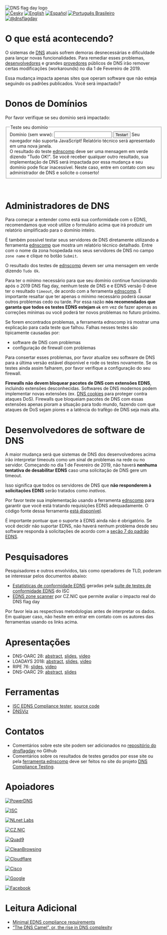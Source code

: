 <!--

*** THIS DOCUMENT IS INTENDED TO BE PROPERLY READ ON https://dnsflagday.net ***

( Github repo is only for development and Github cannot render it correctly )

-->

<img class="logo" alt="DNS flag day logo" src="/images/DNS_Flag.svg">

<div class="translations">
<nav>
	<a href="/cs"><img alt="Česky" src="/flags/cs.svg"/></a>
	<a href="/"><img alt="English" src="/flags/en.svg"/></a>
	<a href="/es"><img alt="Español" src="/flags/es.svg"/></a>
	<a href="/pt-br"><img alt="Português Brasileiro" src="/flags/pt-br.svg"/></a>
</nav>
</div>
<div class="social">
<nav>
	<a href="https://twitter.com/dnsflagday"><img alt="@dnsflagday" src="/images/Twitter_Social_Icon_Rounded_Square_Color.svg"></a>
</nav>
</div>

O que está acontecendo?
=======================
O sistemas de <a href="https://pt.wikipedia.org/wiki/Domain_Name_System">DNS</a> atuais sofrem demoras desnecessárias e dificuldade para lançar novas funcionalidades. Para remediar esses problemas, <a href="#apoiadores">desenvolvedores</a> e grandes <a href="#apoiadores">provedores</a> públicos de DNS irão remover certas modificações (workarounds) no dia 1 de Fevereiro de 2019.

Essa mudança impacta apenas sites que operam software que não esteja seguindo os padrões publicados. Você será impactado?

Donos de Domínios
=================
Por favor verifique se seu domínio será impactado:
<div id="domain-checker">
	<form action="https://ednscomp.isc.org/ednscomp" method="GET" target="_blank">
		<fieldset>
			<legend>Teste seu domínio</legend>
			<label for="zone">Domínio (sem www):
				<input type="text" name="zone" id="zone" required title="Por favor digite o nome de uma zona de DNS hospedada nos servidores de DNS que você quer testar. (A zona precisa ter registros SOA e NS.)">
			</label>
			<input type="submit" value="Testar!">
			<noscript>Seu navegador não suporta JavaScript! Relatório técnico será apresentado em uma nova janela.<br>
O resultado do teste <a href="https://ednscomp.isc.org/ednscomp">ednscomp</a> deve ser uma mensagem em verde dizendo "Tudo OK!". Se você receber
qualquer outro resultado, sua implementação de DNS será impactada por essa mudança e seu domínio pode ficar inacessível. Neste caso, entre
em contato com seu administrador de DNS e solicite o conserto!
			</noscript>
		</fieldset>
	</form>
</div>
<script><!-- translate the form above and these constants, please keep the whitespaces! -->
const domainCheckerInit = {
	placeIntoElement: document.getElementById( "domain-checker" ),
	texts: {
		formTitle: 'Teste seu domínio',
		labelText: 'Domínio (sem www): ',
		submitText: 'Testar!',
		reportOkHtml: ': <span style="color: green;">Tudo OK!</span></div>' +
		'<div><img style="height: 5em;" src="/signs/ok.svg"/></div>' +
		'<div>Este domínio está OK, parabéns!',

		reportCompatibleHtml: ': <span style="color: orange;">Problemas pequenos detectados!</span></div>' +
		'<div><img style="height: 5em;" src="/signs/compatible.svg"/></div>' +
		'<div>Este domínio irá funcionar após o 2019 DNS flag day MAS ele não suporte os padrões de DNS mais recentes. Como consequência disto, esse domínio não irá suportar certos recursos de segurança e pode se tornar um alvo fácil para invasores. Recomendados que seu administrador de DNS conserte estes problemas listados abaixo',

		reportHighLatencyHtml: ': <span style="color: red;">Problemas graves detectados!</span></div>' +
		'<div><img style="height: 5em;" src="/signs/high_latency.svg"/></div>' +
		'<div>Esse domínio vai ter problemas apartir do 2019 DNS flag day. Ele irá funcionar na prática MAS usuários irão experenciar demoras no acesso à esse domínio. Recomendamos que solicite correções ao seu administrador de domínios! Você pode compartilhar o site  https://dnsflagday.net/ e',

		reportFailHtml: ': <span style="font-weight: bold; color: red;">Erros fatais detectados!</span></div>' +
		'<div><img style="height: 5em;" src="/signs/dead.svg"/></div>' +
		'<div>Esse domínio irá PARAR DE FUNCIONAR apartir do 2019 DNS flag day! Por favor execute o teste novamente para evitar problemas aleatórios de rede. Se o problema persistir você precisa entrar em contato com seu administrador de DNS urgentemente e solicitar as correções. Você pode compartilhar o site https://dnsflagday.net/ e',

		reportTestErrorHtml: ': Teste não pode ser executado devido a um erro. Por favor verfique que o domínio digitado corresponde a uma <strong>zona de DNS</strong>, ex.: use "example.com" em vez de "www.example.com". Execute novamente o teste para eliminar a chance de problemas aleatórios de rede ou investigue o',
		reportLinkText: ' relatório técnico ',  // text before URL to report
	},
	status: {
		loading: 'Teste em andamento, por favor aguarde... Isso pode demorar dezenas de segundos.',
		done: 'Teste finalizado:',
		errorApi: 'Erro de comunicação! API indisponível… por favor tente novamente mais tarde',
		errorInput: 'Entrada inválida ou outro erro inesperado, desculpe!',
	},
};
</script>
<script src="/domain-checker.js"></script>
<br>

Administradores de DNS
======================
Para começar a entender como está sua conformidade com o EDNS, recomendamos que você utilize o formulário acima que irá produzir um relatório simplificado para o domínio inteiro.

É também possível testar seus servidores de DNS diretamente utilizando a ferramenta [ednscomp](https://ednscomp.isc.org/ednscomp) que mostra um relatório técnico detalhado. Entre com o nome da zona hospedada nos seus servidores de DNS no campo `zone name` e clique no botão `Submit`.

O resultado dos testes de [ednscomp](https://ednscomp.isc.org/ednscomp) devem ser uma mensagem em verde dizendo `Tudo Ok`.

Para ter o mínimo necessário para que seu domínio continue funcionando após o 2019 DNS flag day, nenhum teste de DNS e e EDNS versão 0 deve ter o resultado `timeout`, de acordo com a ferramenta [ednscomp](https://ednscomp.isc.org/ednscomp). É importante resaltar que ter apenas o mínimo necessário poderá causar outros problemas cedo ou tarde. Por essa razão **nós recomendados que garanta que todos os testes EDNS estejam `ok`** em vez de fazer apenas as correções mínimas ou você poderá ter novos problemas no futuro próximo.

Se forem encontrados problemas, a ferramenta ednscomp irá mostrar uma explicação para cada teste que falhou. Falhas nesses testes são tipicamente causadas por:
* software de DNS com problemas
* configuração de firewall com problemas

Para consertar esses problemas, por favor atualize seu software de DNS para a última versão estável disponível e rode os testes novamente. Se os testes ainda assim falharem, por favor verifique a configuração do seu firewall.

**Firewalls não devem bloquear pacotes de DNS com extensões EDNS**, incluindo extensões desconhecidas. Softwares de DNS modernos podem implementar novas extensões (ex. [DNS cookies](https://tools.ietf.org/html/rfc7873) para proteger contra ataques DoS). Firewalls que bloqueiam pacotes de DNS com essas extensões apenas pioram a situação para todo mundo, fazendo com que ataques de DoS sejam piores e a latência do trafêgo de DNS seja mais alta.

Desenvolvedores de software de DNS
==================================
A maior mudança será que sistemas de DNS dos desenvolvedores acima irão interpretar timeouts como um sinal de problemas na rede ou no servidor. Começando no dia 1 de Fevereiro de 2019, não haverá **nenhuma tentativa de desabilitar EDNS** caso uma solicitação de DNS gere um timeout.

Isso significa que todos os servidores de DNS que **não responderem à solicitações EDNS** serão tratados como *inativos*.

Por favor teste sua implementação usando a ferramenta [ednscomp](https://ednscomp.isc.org/ednscomp) para garantir que você está tratando requisições EDNS adequadamente. O código fonte dessa ferramenta [está disponível](https://gitlab.isc.org/isc-projects/DNS-Compliance-Testing).

É importante pontuar que o suporte à EDNS ainda não é obrigatório. Se você decidir não suportar EDNS, não haverá nenhum problema desde seu software responda à solicitações de acordo com a [seção 7 do padrão EDNS](https://tools.ietf.org/html/rfc6891#section-7).

Pesquisadores
=============
Pesquisadores e outros envolvidos, tais como operadores de TLD, poderam se interessar pelos documentos abaixo:
 * [Estatísticas de conformidade EDNS](https://ednscomp.isc.org/) geradas pela [suíte de testes de conformidade EDNS](https://gitlab.isc.org/isc-projects/DNS-Compliance-Testing) do ISC
 * [EDNS zone scanner](https://gitlab.labs.nic.cz/knot/edns-zone-scanner/) por CZ.NIC que permite avaliar o impacto real do DNS flag day

 Por favor leia as respectivas metodologias antes de interpretar os dados. Em qualquer caso, não hesite em entrar em contato com os autores das ferramentas usando os links acima.

Apresentações
=============

 * DNS-OARC 28: [abstract](https://indico.dns-oarc.net/event/28/contributions/515/), [slides](https://indico.dns-oarc.net/event/28/contributions/515/attachments/490/799/Removing_EDNS_Workarounds.pdf), [video](https://www.youtube.com/watch?v=9YYH8JFH_bY&feature=youtu.be&t=5198)
 * LOADAYS 2018: [abstract](http://loadays.org/pages/dnsupdate.html), [slides](http://loadays.org/files/plexis-edns-workaround-removal-loadays-2018.pdf), [video](https://www.youtube.com/watch?v=OXbbH0ORmSY)
 * RIPE 76: [slides](https://ripe76.ripe.net/presentations/159-edns.pdf), [video](https://ripe76.ripe.net/archives/video/161)
 * DNS-OARC 29: [abstract](https://indico.dns-oarc.net/event/29/contributions/662/), [slides](https://indico.dns-oarc.net/event/29/contributions/662/attachments/634/1063/EDNS_Flag_Day_-_OARC29.pdf)

Ferramentas
===========

 * [ISC EDNS Compliance tester](https://ednscomp.isc.org/), [source code](https://gitlab.isc.org/isc-projects/DNS-Compliance-Testing)
 * [DNSViz](http://dnsviz.net/)

Contatos
========

 * Comentários sobre este site podem ser adicionados no [repositório do dnsflagday](https://github.com/dns-violations/dnsflagday/issues) no Github
 * Comentários sobre os resultados de testes gerados por esse site ou pela [ferramenta ednscomp](https://ednscomp.isc.org/ednscomp) deve ser feitos no site do projeto [DNS Compliance Testing](https://gitlab.isc.org/isc-projects/DNS-Compliance-Testing).

Apoiadores
==========
<script id="do-not-translate-randomize-this-section" src="/supporters-randomiser.js" defer></script>

[![PowerDNS](/images/powerdns.svg)](https://blog.powerdns.com/2018/03/22/removing-edns-workarounds/)

[![ISC](/images/isc.png)](https://www.isc.org/blogs/end-to-bandaids/)

[![NLnet Labs](/images/nlnetlabs.svg)](https://www.nlnetlabs.nl/news/2018/Jun/07/putting-an-end-to-workarounds-for-broken-software/)

[![CZ.NIC](/images/cznic.svg)](https://en.blog.nic.cz/2018/03/14/together-for-better-stability-speed-and-further-extensibility-of-the-dns-ecosystem/)

[![Quad9](/images/quad9.png)](https://quad9.net/)

[![CleanBrowsing](/images/cleanbrowsing.png)](https://cleanbrowsing.org/)

[![Cloudflare](/images/cloudflare.png)](https://www.cloudflare.com/)

[![Cisco](/images/cisco.svg)](https://www.opendns.com/cisco-opendns/)

[![Google](/images/google.svg)](https://developers.google.com/speed/public-dns/)

[![Facebook](/images/facebook.svg)](https://www.facebook.com/)

Leitura Adicional
=================
 * [Minimal EDNS compliance requirements](https://datatracker.ietf.org/doc/draft-spacek-edns-camel-diet/)
 * [“The DNS Camel”, or, the rise in DNS complexity](https://blog.powerdns.com/2018/03/22/the-dns-camel-or-the-rise-in-dns-complexit/)
